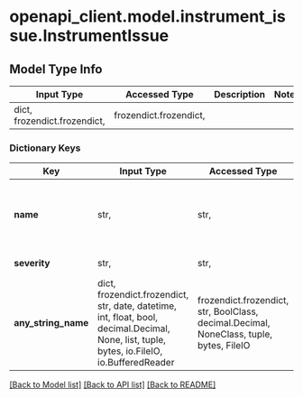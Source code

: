 # openapi_client.model.instrument_issue.InstrumentIssue

## Model Type Info
Input Type | Accessed Type | Description | Notes
------------ | ------------- | ------------- | -------------
dict, frozendict.frozendict,  | frozendict.frozendict,  |  | 

### Dictionary Keys
Key | Input Type | Accessed Type | Description | Notes
------------ | ------------- | ------------- | ------------- | -------------
**name** | str,  | str,  |  | [optional] must be one of ["DELISTED", "SUSPENDED", "NO_LONGER_TRADABLE", "MAX_POSITION_SIZE_REACHED", "APPROACHING_MAX_POSITION_SIZE", "COMPLEX_INSTRUMENT_APP_TEST_REQUIRED", ] 
**severity** | str,  | str,  |  | [optional] must be one of ["IRREVERSIBLE", "REVERSIBLE", "INFORMATIVE", ] 
**any_string_name** | dict, frozendict.frozendict, str, date, datetime, int, float, bool, decimal.Decimal, None, list, tuple, bytes, io.FileIO, io.BufferedReader | frozendict.frozendict, str, BoolClass, decimal.Decimal, NoneClass, tuple, bytes, FileIO | any string name can be used but the value must be the correct type | [optional]

[[Back to Model list]](../../README.md#documentation-for-models) [[Back to API list]](../../README.md#documentation-for-api-endpoints) [[Back to README]](../../README.md)

